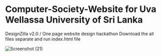 # Computer-Society-Website for Uva Wellassa University of Sri Lanka
DesignZilla v2.0 / One page website design hackathon
Download the all files separate and run index.html file

![Screenshot (21)](https://user-images.githubusercontent.com/52965775/92108068-68938680-ee04-11ea-9fe9-9372a5a058e0.png)


